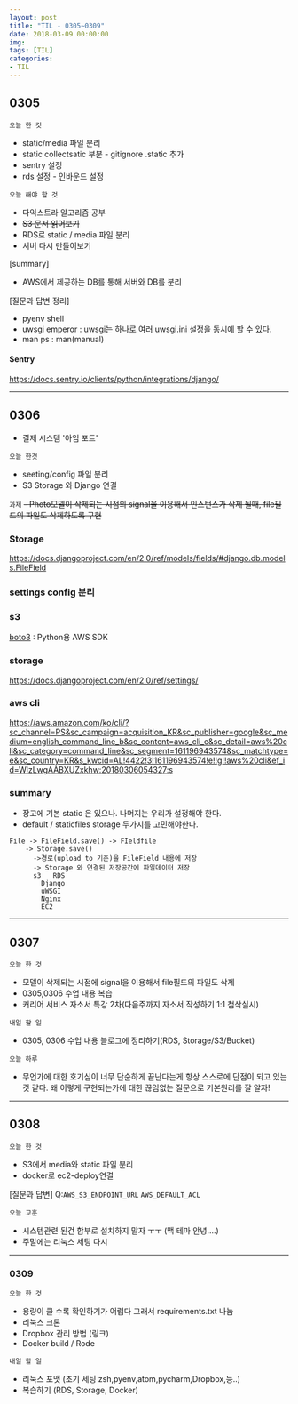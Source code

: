 ```yaml
---
layout: post
title: "TIL - 0305~0309"
date: 2018-03-09 00:00:00
img:
tags: [TIL]
categories:
- TIL
---
```


## 0305
`오늘 한 것`<br>
- static/media 파일 분리
- static collectsatic 부분 - gitignore .static 추가
- sentry 설정
- rds 설정 - 인바운드 설정


`오늘 해야 할 것` <br>
- <s>다익스트라 알고리즘 공부</s>
- <s>S3 문서 읽어보기</s>
- RDS로 static / media 파일 분리
- 서버 다시 만들어보기

[summary]
- AWS에서 제공하는 DB를 통해 서버와 DB를 분리

[질문과 답변 정리]
- pyenv shell
- uwsgi emperor : uwsgi는 하나로 여러 uwsgi.ini 설정을 동시에 할 수 있다.
- man ps : man(manual)
#### Sentry
https://docs.sentry.io/clients/python/integrations/django/

---

## 0306
- 결제 시스템 '아임 포트'

`오늘 한것`
- seeting/config 파일 분리
- S3 Storage 와 Django 연결

`과제`
<s>- Photo모델이 삭제되는 시점의  signal을 이용해서 인스턴스가 삭제 될때, file필드의 파일도 삭제하도록 구현</s>

### Storage
https://docs.djangoproject.com/en/2.0/ref/models/fields/#django.db.models.FileField

### settings config 분리

### s3
[boto3](https://boto3.readthedocs.io/en/latest/) :  Python용 AWS SDK

### storage
https://docs.djangoproject.com/en/2.0/ref/settings/

### aws cli
https://aws.amazon.com/ko/cli/?sc_channel=PS&sc_campaign=acquisition_KR&sc_publisher=google&sc_medium=english_command_line_b&sc_content=aws_cli_e&sc_detail=aws%20cli&sc_category=command_line&sc_segment=161196943574&sc_matchtype=e&sc_country=KR&s_kwcid=AL!4422!3!161196943574!e!!g!!aws%20cli&ef_id=WlzLwgAABXUZxkhw:20180306054327:s

### summary
- 장고에 기본 static 은 있으나. 나머지는 우리가 설정해야 한다.
- default / staticfiles storage 두가지를 고민해야한다.

```console
File -> FileField.save() -> FIeldfile
    -> Storage.save()
      ->경로(upload_to 기준)을 FileField 내용에 저장
      -> Storage 와 연결된 저장공간에 파일데이터 저장
      s3   RDS
        Django
        uWSGI
        Nginx
        EC2
```

---

## 0307
`오늘 한 것`
- 모델이 삭제되는 시점에 signal을 이용해서 file필드의 파일도 삭제
- 0305,0306 수업 내용 복습
- 커리어 서비스 자소서 특강 2차(다음주까지 자소서 작성하기 1:1 첨삭실시)

`내일 할 일`
- 0305, 0306 수업 내용 블로그에 정리하기(RDS, Storage/S3/Bucket)

`오늘 하루`
- 무언가에 대한 호기심이 너무 단순하게 끝난다는게 항상 스스로에 단점이 되고 있는 것 같다. 왜 이렇게 구현되는가에 대한 끊임없는 질문으로 기본원리를 잘 알자!

---

## 0308
`오늘 한 것`
- S3에서 media와 static 파일 분리
- docker로 ec2-deploy연결

[질문과 답변]
Q:`AWS_S3_ENDPOINT_URL` `AWS_DEFAULT_ACL`

`오늘 교훈`
- 시스템관련 된건 함부로 설치하지 말자 ㅜㅜ (맥 테마 안녕....)
- 주말에는 리눅스 세팅 다시

---

### 0309
`오늘 한 것`
- 용량이 클 수록 확인하기가 어렵다 그래서 requirements.txt 나눔
- 리눅스 크론
- Dropbox 관리 방법 (링크)
- Docker build / Rode

`내일 할 일`
- 리눅스 포맷 (초기 세팅 zsh,pyenv,atom,pycharm,Dropbox,등..)
- 복습하기 (RDS, Storage, Docker)
